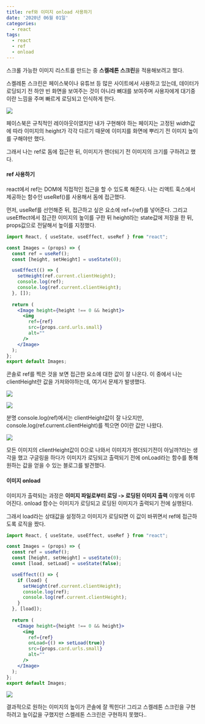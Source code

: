 ```yaml
---
title: ref와 이미지 onload 사용하기
date: '2020년 06월 01일'
categories:
  - react
tags:
  - react
  - ref
  - onload
---
```


스크롤 가능한 이미지 리스트를 만드는 중 **스켈레톤 스크린**을 적용해보려고 했다. 

스켈레톤 스크린은 페이스북이나 유튜브 등 많은 사이트에서 사용하고 있는데, 데이터가 로딩되기 전 하얀 빈 화면을 보여주는 것이 아니라 뼈대를 보여주며 사용자에게 대기중이란 느낌을 주며 빠르게 로딩되고 인식하게 한다.

![](https://cdn-images-1.medium.com/max/1600/0*9uxZA3XMHNjJsLT5.png)

페이스북은 규칙적인 레이아웃이였지만 내가 구현해야 하는 페이지는 고정된 width값에 따라 이미지의 height가 각각 다르기 때문에 이미지를 화면에 뿌리기 전 이미지 높이를 구해야만 했다. 

그래서 나는 ref로 돔에 접근한 뒤, 이미지가 렌더되기 전 이미지의 크기를 구하려고 했다. 

#### ref 사용하기

react에서 ref는 DOM에 직접적인 접근을 할 수 있도록 해준다. 나는 리액트 훅스에서 제공하는 함수인 useRef()를 사용해서 돔에 접근했다. 

먼저, useRef를 선언해준 뒤, 접근하고 싶은 요소에 ref={ref}를 넣어준다. 그리고 useEffect에서 접근한 이미지의 높이를 구한 뒤 height라는 state값에 저장을 한 뒤, props값으로 전달해서 높이를 지정했다. 

~~~jsx
import React, { useState, useEffect, useRef } from "react";

const Images = (props) => {
  const ref = useRef();
  const [height, setHeight] = useState(0);

  useEffect(() => {
    setHeight(ref.current.clientHeight);
    console.log(ref);
    console.log(ref.current.clientHeight);
  }, []);
  
  return (
    <Image height={height !== 0 && height}>
      <img
        ref={ref}
        src={props.card.urls.small}
        alt=""
      />
    </Image>
  );
};
export default Images;
~~~

콘솔로 ref를 찍은 것을 보면 접근한 요소에 대한 값이 잘 나온다. 이 중에서 나는 clientHeight란 값을 가져와야하는데, 여기서 문제가 발생했다. 

![](https://images.velog.io/images/ppl8709/post/e6172d03-734c-409d-85a4-5132765f9ed2/image.png)

![](https://images.velog.io/images/ppl8709/post/7241da3a-c4de-47d5-98cf-a0709462baa2/image.png)

분명 console.log(ref)에서는 clientHeight값이 잘 나오지만, console.log(ref.current.clientHeight)를 찍으면 0이란 값만 나왔다. 

![](https://images.velog.io/images/ppl8709/post/e236dfa5-b59a-40a9-9ac9-16ee9ad6860b/image.png)

모든 이미지의 clientHeight값이 0으로 나와서 이미지가 렌더되기전이 아닐까?라는 생각을 했고 구글링을 하다가 이미지가 로딩되고 출력되기 전에 onLoad라는 함수를 통해 원하는 값을 얻을 수 있는 블로그를 발견했다. 

#### 이미지 onload

이미지가 출력되는 과정은 **이미지 파일로부터 로딩 -> 로딩된 이미지 출력** 이렇게 이루어진다. onload 함수는 이미지가 로딩되고 로딩된 이미지가 출력되기 전에 실행된다. 

그래서 load라는 상태값을 설정하고 이미지가 로딩되면 이 값이 바뀌면서 ref에 접근하도록 로직을 짰다. 

~~~jsx
import React, { useState, useEffect, useRef } from "react";

const Images = (props) => {
  const ref = useRef();
  const [height, setHeight] = useState(0);
  const [load, setLoad] = useState(false);

  useEffect(() => {
    if (load) {
      setHeight(ref.current.clientHeight);
      console.log(ref);
      console.log(ref.current.clientHeight);
    }
  }, [load]);
  
  return (
    <Image height={height !== 0 && height}>
      <img
        ref={ref}
        onLoad={() => setLoad(true)}
        src={props.card.urls.small}
        alt=""
      />
    </Image>
  );
};
export default Images;
~~~

![](https://images.velog.io/images/ppl8709/post/5f210510-b407-41a9-b7d9-dfc1c6df17f1/image.png)

결과적으로 원하는 이미지의 높이가 콘솔에 잘 찍힌다!
그리고 스켈레톤 스크린을 구현하려고 높이값을 구했지만 스켈레톤 스크린은 구현하지 못했다..


